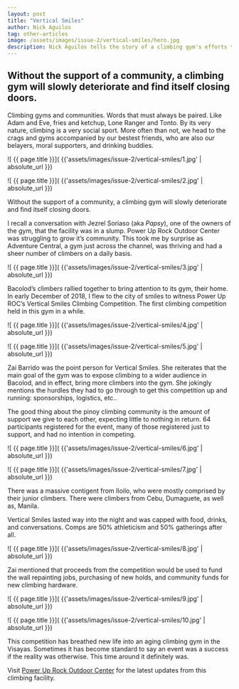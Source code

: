 ```yaml
---
layout: post
title: "Vertical Smiles"
author: Nick Aguilos
tag: other-articles
image: /assets/images/issue-2/vertical-smiles/hero.jpg
description: Nick Aguilos tells the story of a climbing gym's efforts to be heard
---
```


<h2 class="pre-text">
	Without the support of a community, a climbing gym will slowly deteriorate and find itself closing doors. 
</h2>

Climbing gyms and communities. Words that must always be paired. Like Adam and Eve, fries and ketchup, Lone Ranger and Tonto. By its very nature, climbing is a very social sport. More often than not, we head to the crags and gyms accompanied by our bestest friends, who are also our belayers, moral supporters, and drinking buddies.

<div class="image-row 2 medium" markdown="1">
![ {{ page.title }}]( {{'assets/images/issue-2/vertical-smiles/1.jpg' | absolute_url }})

![ {{ page.title }}]( {{'assets/images/issue-2/vertical-smiles/2.jpg' | absolute_url }})
</div>


Without the support of a community, a climbing gym will slowly deteriorate and find itself closing doors. 

I recall a conversation with Jezrel Soriaso (aka <em>Papsy</em>), one of the owners of the gym, that the facility was in a slump. Power Up Rock Outdoor Center was struggling to grow it’s community. This took me by surprise as Adventure Central, a gym just across the channel, was thriving and had a sheer number of climbers on a daily basis.

![ {{ page.title }}]( {{'assets/images/issue-2/vertical-smiles/3.jpg' | absolute_url }})

Bacolod’s climbers rallied together to bring attention to its gym, their home. In early December of 2018, I flew to the city of smiles to witness Power Up ROC’s Vertical Smiles Climbing Competition. The first climbing competition held in this gym in a while. 

<div class="image-row 2 medium" markdown="1">
![ {{ page.title }}]( {{'assets/images/issue-2/vertical-smiles/4.jpg' | absolute_url }})

![ {{ page.title }}]( {{'assets/images/issue-2/vertical-smiles/5.jpg' | absolute_url }})
</div>

Zai Barrido was the point person for Vertical Smiles. She reiterates that the main goal of the gym was to expose climbing to a wider audience in Bacolod, and in effect, bring more climbers into the gym. She jokingly mentions the hurdles they had to go through to get this competition up and running: sponsorships, logistics, etc..

The good thing about the pinoy climbing community is the amount of support we give to each other, expecting little to nothing in return. 64 participants registered for the event, many of those registered just to support, and had no intention in competing.

![ {{ page.title }}]( {{'assets/images/issue-2/vertical-smiles/6.jpg' | absolute_url }})

![ {{ page.title }}]( {{'assets/images/issue-2/vertical-smiles/7.jpg' | absolute_url }})

There was a massive contigent from Iloilo, who were mostly comprised by their junior climbers. There were climbers from Cebu, Dumaguete, as well as, Manila.

Vertical Smiles lasted way into the night and was capped with food, drinks, and conversations. Comps are 50% athleticism and 50% gatherings after all.

![ {{ page.title }}]( {{'assets/images/issue-2/vertical-smiles/8.jpg' | absolute_url }})

Zai mentioned that proceeds from the competition would be used to fund the wall repainting jobs, purchasing of new holds, and community funds for new climbing hardware. 

![ {{ page.title }}]( {{'assets/images/issue-2/vertical-smiles/9.jpg' | absolute_url }})

![ {{ page.title }}]( {{'assets/images/issue-2/vertical-smiles/10.jpg' | absolute_url }})

This competition has breathed new life into an aging climbing gym in the Visayas. Sometimes it has become standard to say an event was a success if the reality was otherwise. This time around it definitely was. 


Visit [Power Up Rock Outdoor Center](http://facebook.com/poweruproc) for the latest updates from this climbing facility.
